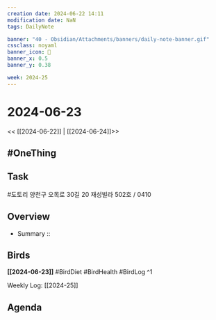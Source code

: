 ```yaml
---
creation date: 2024-06-22 14:11
modification date: NaN
tags: DailyNote

banner: "40 - Obsidian/Attachments/banners/daily-note-banner.gif"
cssclass: noyaml
banner_icon: 💌
banner_x: 0.5
banner_y: 0.38

week: 2024-25
---
```



# 2024-06-23

<< [[2024-06-22]] | [[2024-06-24]]>>

## #OneThing 

## Task
#도토리 양천구 오목로 30길 20 재성빌라 502호 / 0410

## Overview
- Summary :: 
## Birds
**[[2024-06-23]]**
#BirdDiet 
#BirdHealth 
#BirdLog 
^1

Weekly Log: [[2024-25]]

## Agenda
